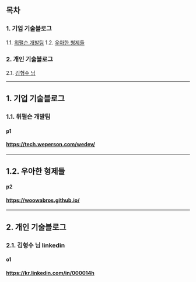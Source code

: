 
## 목차 
### 1. 기업 기술블로그
1.1. [위펄슨 개발팀](#p1)
1.2. [우아한 형제들](#p2)

### 2. 개인 기술블로그
2.1. [김형수 님](#o1)

---

## 1. 기업 기술블로그
### 1.1. 위펄슨 개발팀   
#### p1
#### https://tech.weperson.com/wedev/   

---

## 1.2. 우아한 형제들
#### p2
#### https://woowabros.github.io/   

---

## 2. 개인 기술블로그
### 2.1. 김형수 님 linkedin
#### o1
#### https://kr.linkedin.com/in/000014h
